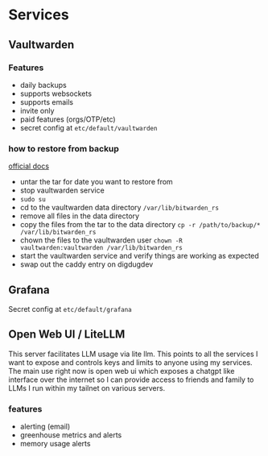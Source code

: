# Services

## Vaultwarden

### Features

- daily backups
- supports websockets
- supports emails
- invite only
- paid features (orgs/OTP/etc)
- secret config at `etc/default/vaultwarden`

### how to restore from backup

[official docs](https://github.com/dani-garcia/vaultwarden/wiki/Backing-up-your-vault#restoring-backup-data)

- untar the tar for date you want to restore from
- stop vaultwarden service
- `sudo su`
- cd to the vaultwarden data directory `/var/lib/bitwarden_rs`
- remove all files in the data directory
- copy the files from the tar to the data directory `cp -r /path/to/backup/* /var/lib/bitwarden_rs`
- chown the files to the vaultwarden user `chown -R vaultwarden:vaultwarden /var/lib/bitwarden_rs`
- start the vaultwarden service and verify things are working as expected
- swap out the caddy entry on digdugdev

## Grafana

Secret config at `etc/default/grafana`

## Open Web UI / LiteLLM

This server facilitates LLM usage via lite llm. This points to all the services I want to expose
and controls keys and limits to anyone using my services. The main use right now is open web ui which exposes a chatgpt like interface over the internet so I can provide access to friends and family to LLMs I run within my tailnet on various servers.

### features

- alerting (email)
- greenhouse metrics and alerts
- memory usage alerts
